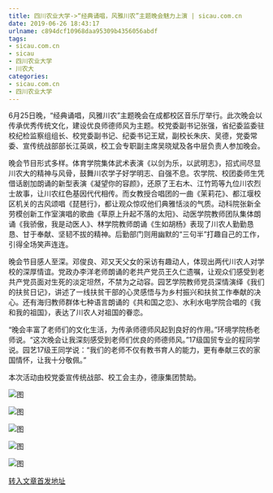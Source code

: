 ```yaml
---
title: 四川农业大学->“经典诵唱，风雅川农”主题晚会魅力上演 | sicau.com.cn
date: 2019-06-26 18:43:17
urlname: c894dcf10968daa95309b4356056abdf
tags: 
- sicau.com.cn
- sicau
- 四川农业大学
- 川农大
categories:
- sicau.com.cn
- 四川农业大学
---
```



6月25日晚，“经典诵唱，风雅川农”主题晚会在成都校区音乐厅举行。此次晚会以传承优秀传统文化，建设优良师德师风为主题。校党委副书记张强，省纪委监委驻校纪检监察组组长、校党委副书记、纪委书记王斌，副校长朱庆、吴德，党委常委、宣传统战部部长江英飒，校工会专职副主席吴晓斌及各中层负责人参加晚会。

晚会节目形式多样。体育学院集体武术表演《以剑为乐，以武明志》，招式间尽显川农大的精神与风骨，鼓舞川农学子好学明志、自强不息。农学院、校团委师生凭借话剧加朗诵的新型表演《凝望你的容颜》，还原了王右木、江竹筠等九位川农烈士故事，让川农红色基因代代相传。而女教授合唱团的一曲《茉莉花》、都江堰校区机关的古风颂唱《琵琶行》，都让观众惊叹他们典雅恬淡的气质。动科院张新全劳模创新工作室演唱的歌曲《草原上升起不落的太阳》、动医学院教师团队集体朗诵《我骄傲，我是动医人》、林学院教师朗诵《生如胡杨》表现了川农人勤勤恳恳、甘于奉献、坚韧不拔的精神。后勤部门则用幽默的“三句半”打趣自己的工作，引得全场笑声连连。

晚会节目感人至深。邓俊良、邓又天父女的采访有趣动人，体现出两代川农人对学校的深厚情谊。党政办李洋老师朗诵的老共产党员王久仁遗嘱，让观众们感受到老共产党员面对生死的淡定坦然，不禁为之动容。园艺学院教师党员深情演绎《我们的扶贫日记》，讲述了一线扶贫干部的心灵感悟与为乡村振兴和扶贫工作奉献的决心。还有海归教师群体七种语言朗诵的《共和国之恋》、水利水电学院合唱的《我和我的祖国》，表达了川农人对祖国的眷恋。

“晚会丰富了老师们的文化生活，为传承师德师风起到良好的作用。”环境学院杨老师说。“这次晚会让我深刻感受到老师们优良的师德师风。”17级国贸专业的程同学说。园艺17级王同学说：“我们的老师不仅有教书育人的能力，更有奉献三农的家国情怀，让我十分敬佩。”

本次活动由校党委宣传统战部、校工会主办，德康集团赞助。



![图](https://news.sicau.edu.cn/__local/6/27/6F/AA40D7888004AB60CA50E55E874_2BC208C8_2FE0F.jpg)

![图](https://news.sicau.edu.cn/__local/6/90/48/345EC22990CD3FD4ED5AF5BF9F8_EF154BF1_E960.jpg)

![图](https://news.sicau.edu.cn/__local/0/D7/98/8A32187A3E6935B5B06E0986300_E57A213B_1D17A.jpg)

![图](https://news.sicau.edu.cn/__local/C/6A/CC/C389800EEF4DC501418EF6F9B35_9E8341D4_16067.jpg)

![图](https://news.sicau.edu.cn/__local/2/96/49/8FEFBD94DE39DA6FE4681DD6048_F2CBC22F_257F7.jpg)

[转入文章首发地址](https://news.sicau.edu.cn/info/1078/52284.htm)